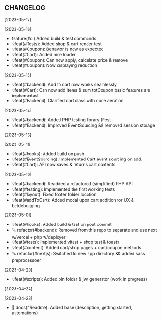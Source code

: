 CHANGELOG
----------------------

[2023-05-17]

[2023-05-16]
 * feature(#ci) Added build & test commands
 * 💡feat(#Tests): Added shop & cart render test
 * 💡feat(#Coupon): Behavior is now as expected
 * 💡feat(#Cart): Added nice loader
 * 💡feat(#Coupon): Can now apply, calculate price & remove
 * 💡feat(#Coupon): Now displaying reduction

[2023-05-15]
 * 💡feat(#backend): Add to cart now works seamlessly
 * 💡feat(#Cart): Can now add items & sum totCoupon basic features are implemented
 * 💡feat(#Backend): Clarified cart class with code aeration

[2023-05-14]
 * 💡feat(#backend): Added PHP testing library (Pest-
 * 💡feat(#Backend): Improved EventSourcing && removed session storage

[2023-05-13]

[2023-05-11]
 * 💡feat(#hooks): Added build on push
 * 💡feat(#EventSourcing): Implemented Cart event sourcing on add.
 * 💡feat(#Cart): API now saves & returns cart contents

[2023-05-10]
 * 💡feat(#backend): Readded a refactored (simplified) PHP API
 * 💡feat(#testing): Implemented the first working tests
 * 💡feat(#layout): Fixed footer folder location
 * 💡feat(#addToCart): Added modal upon cart addition for UX & betdebugging

[2023-05-01]
 * 💡feat(#hooks): Added build & test on post commit
 * 🪚 refactor(#backend): Removed from this repo to separate and use next w/vercel + php w/deployer
 * 💡feat(#tests): Implemented vitest + shop test & toasts
 * 💡feat(#content): Added cart/shop pages + cart/coupon methods
 * 🪚 refactor(#nextjs): Switched to new app directory && added sass preprocessoer

[2023-04-29]
 * 💡feat(#scripts): Added bin folder & jwt generator (work in progress)

[2023-04-24]

[2023-04-23]
 * 📖 docs(#Readme): Added base (description, getting started, automations)
